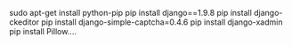 sudo apt-get install python-pip
pip install django==1.9.8
pip install django-ckeditor
pip install django-simple-captcha=0.4.6
pip install django-xadmin
pip install Pillow....

